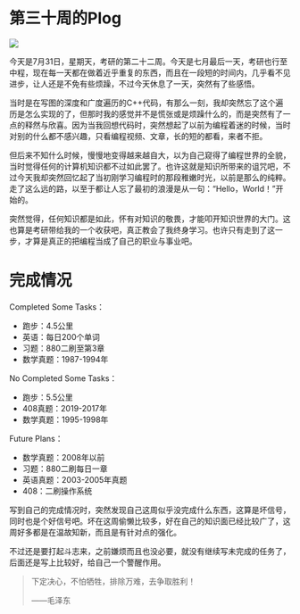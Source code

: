 # 第三十周的Plog

![](Source/30/preface.jpg)

​		今天是7月31日，星期天，考研的第二十二周。今天是七月最后一天，考研也行至中程，现在每一天都在做着近乎重复的东西，而且在一段短的时间内，几乎看不见进步，让人还是不免有些烦躁，不过今天休息了一天，突然有了些感悟。

​		当时是在写图的深度和广度遍历的C++代码，有那么一刻，我却突然忘了这个遍历是怎么实现的了，但那时我的感觉并不是慌张或是烦躁什么的，而是突然有了一点的释然与欣喜。因为当我回想代码时，突然想起了以前为编程着迷的时候，当时对别的什么都不感兴趣，只看编程视频、文章，长的短的都看，来者不拒。

​		但后来不知什么时候，慢慢地变得越来越自大，以为自己窥得了编程世界的全貌，当时觉得任何的计算机知识都不过如此罢了。也许这就是知识所带来的诅咒吧，不过今天我却突然回忆起了当初刚学习编程时的那段稚嫩时光，以前是那么的纯粹。走了这么远的路，以至于都让人忘了最初的浪漫是从一句：“Hello，World！”开始的。

​		突然觉得，任何知识都是如此，怀有对知识的敬畏，才能叩开知识世界的大门。这也算是考研带给我的一个收获吧，真正教会了我终身学习。也许只有走到了这一步，才算是真正的把编程当成了自己的职业与事业吧。





# 完成情况

Completed Some Tasks：

- 跑步：4.5公里
- 英语：每日200个单词
- 习题：880二刷至第3章
- 数学真题：1987-1994年

No Completed Some Tasks：

- 跑步：5.5公里
- 408真题：2019-2017年
- 数学真题：1995-1998年

Future Plans：

- 数学真题：2008年以前
- 习题：880二刷每日一章
- 英语真题：2003-2005年真题
- 408：二刷操作系统

​		写到自己的完成情况时，突然发现自己这周似乎没完成什么东西，这算是坏信号，同时也是个好信号吧。坏在这周偷懒比较多，好在自己的知识面已经比较广了，这周好多都是在温故知新，而且是有针对点的强化。

​		不过还是要打起斗志来，之前嫌烦而且也没必要，就没有继续写未完成的任务了，后面还是写上比较好，给自己一个警醒作用。

> 下定决心，不怕牺牲，排除万难，去争取胜利！
>
> ——毛泽东